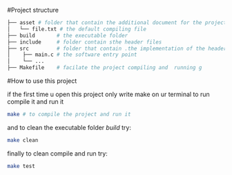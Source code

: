 #Project structure

```bash
├── asset # folder that contain the additional document for the project
│   └── file.txt # the default compiling file
├── build       # the executable folder
├── include     # folder contain sthe header files
├── src         # folder that contain .the implementation of the header file + the software logic
│    ├── main.c # the software entry point
│    └── ...
├── Makefile    # facilate the project compiling and  running g
```

#How to use this project

if the first time u open this project only write make on ur terminal to run compile it and run it

```bash
make # to compile the project and run it
```

and to clean the executable folder _build_ try:

```bash
make clean
```

finally to clean compile and run try:

```bash
make test
```
